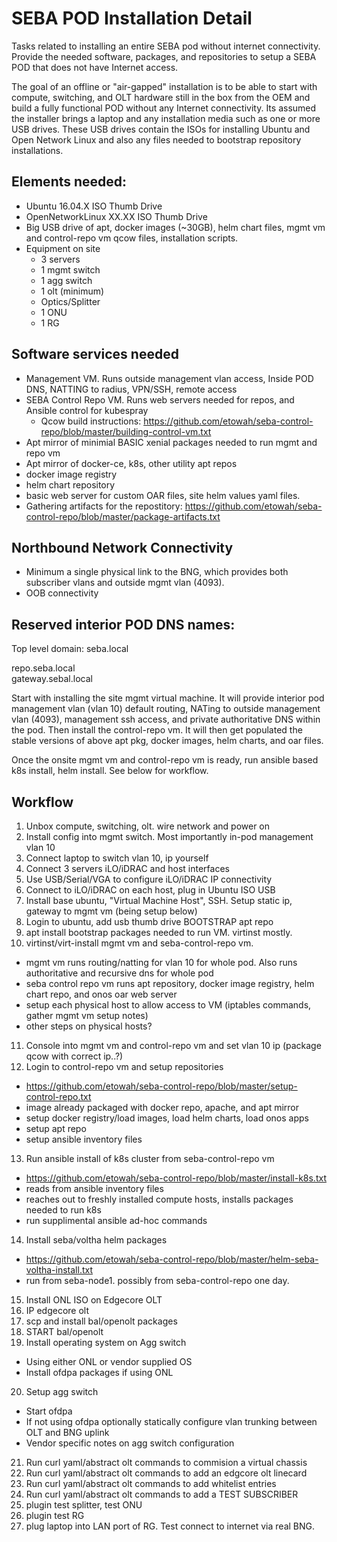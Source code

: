 # SEBA POD Installation Detail

Tasks related to installing an entire SEBA pod without internet connectivity.
Provide the needed software, packages, and repositories to setup a SEBA POD that does not have Internet access.

The goal of an offline or "air-gapped" installation is to be able to start with compute, switching, and OLT hardware still in the box from the OEM and build a fully functional POD without any Internet connectivity. Its assumed the installer brings a laptop and any installation media such as one or more USB drives. These USB drives contain the ISOs for installing Ubuntu and Open Network Linux and also any files needed to bootstrap repository installations.



## Elements needed:

- Ubuntu 16.04.X ISO Thumb Drive
- OpenNetworkLinux XX.XX ISO Thumb Drive
- Big USB drive of apt, docker images (~30GB), helm chart files, mgmt vm and control-repo vm qcow files, installation scripts.
- Equipment on site
  - 3 servers
  - 1 mgmt switch
  - 1 agg switch
  - 1 olt (minimum)
  - Optics/Splitter
  - 1 ONU
  - 1 RG

## Software services needed

- Management VM. Runs outside management vlan access, Inside POD DNS, NATTING to radius, VPN/SSH, remote access
- SEBA Control Repo VM.   Runs web servers needed for repos, and Ansible control for kubespray
  - Qcow build instructions: https://github.com/etowah/seba-control-repo/blob/master/building-control-vm.txt
- Apt mirror of minimial BASIC xenial packages needed to run mgmt and repo vm
- Apt mirror of docker-ce, k8s, other utility apt repos
- docker image registry
- helm chart repository
- basic web server for custom OAR files, site helm values yaml files.
- Gathering artifacts for the repostitory: https://github.com/etowah/seba-control-repo/blob/master/package-artifacts.txt

## Northbound Network Connectivity

- Minimum a single physical link to the BNG, which provides both subscriber vlans and outside mgmt vlan (4093).
- OOB connectivity 

## Reserved interior POD DNS names:

Top level domain: seba.local

repo.seba.local  
gateway.sebal.local  



Start with installing the site mgmt virtual machine. It will provide interior pod management vlan (vlan 10) default routing, NATing to outside management vlan (4093), management ssh access, and private authoritative DNS within the pod.  Then install the control-repo vm. It will then get populated the stable versions of above apt pkg, docker images, helm charts, and oar files.  

Once the onsite mgmt vm and control-repo vm is ready, run ansible based k8s install, helm install. See below for workflow.


## Workflow

1) Unbox compute, switching, olt. wire network and power on
2) Install config into mgmt switch. Most importantly in-pod management vlan 10
3) Connect laptop to switch vlan 10, ip yourself
4) Connect 3 servers iLO/iDRAC and host interfaces
5) Use USB/Serial/VGA to configure iLO/iDRAC IP connectivity
6) Connect to iLO/iDRAC on each host, plug in Ubuntu ISO USB
7) Install base ubuntu, "Virtual Machine Host", SSH. Setup static ip, gateway to mgmt vm (being setup below)
8) Login to ubuntu, add usb thumb drive BOOTSTRAP apt repo
9) apt install bootstrap packages needed to run VM.  virtinst mostly.
10) virtinst/virt-install  mgmt vm and seba-control-repo vm.
  - mgmt vm runs routing/natting for vlan 10 for whole pod.  Also runs authoritative and recursive dns for whole pod
  - seba control repo vm runs apt repository, docker image registry, helm chart repo, and onos oar web server
  - setup each physical host to allow access to VM (iptables commands, gather mgmt vm setup notes)
  - other steps on physical hosts?
11) Console into mgmt vm and control-repo vm and set vlan 10 ip (package qcow with correct ip..?)
12) Login to control-repo vm and setup repositories
  - https://github.com/etowah/seba-control-repo/blob/master/setup-control-repo.txt
  - image already packaged with docker repo, apache, and apt mirror
  - setup docker registry/load images, load helm charts, load onos apps
  - setup apt repo
  - setup ansible inventory files
13) Run ansible install of k8s cluster from seba-control-repo vm
  - https://github.com/etowah/seba-control-repo/blob/master/install-k8s.txt
  - reads from ansible inventory files
  - reaches out to freshly installed compute hosts, installs packages needed to run k8s
  - run supplimental ansible ad-hoc commands
14) Install seba/voltha helm packages
  - https://github.com/etowah/seba-control-repo/blob/master/helm-seba-voltha-install.txt
  - run from seba-node1.  possibly from seba-control-repo one day.
15) Install ONL ISO on Edgecore OLT
16) IP edgecore olt
17) scp and install bal/openolt packages
18) START bal/openolt
19) Install operating system on Agg switch
  - Using either ONL or vendor supplied OS
  - Install ofdpa packages if using ONL
20) Setup agg switch
  - Start ofdpa
  - If not using ofdpa optionally statically configure vlan trunking between OLT and BNG uplink
  - Vendor specific notes on agg switch configuration
21) Run curl yaml/abstract olt commands to commision a virtual chassis
22) Run curl yaml/abstract olt commands to add an edgcore olt linecard
23) Run curl yaml/abstract olt commands to add whitelist entries
24) Run curl yaml/abstract olt commands to add a TEST SUBSCRIBER
25) plugin test splitter, test ONU
26) plugin test RG
27) plug laptop into LAN port of RG. Test connect to internet via real BNG.



